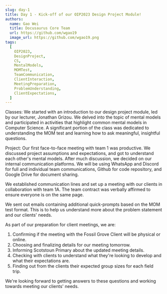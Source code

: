 ```yaml
---
slug: day-1
title: Day 1 - Kick-off of our OIP2023 Design Project Module!
authors:
  name: Gao Wei
  title: Docusaurus Core Team
  url: https://github.com/wgao19
  image_url: https://github.com/wgao19.png
tags:
  [
    OIP2023,
    DesignProject,
    CS,
    MentalModels,
    MOMTest,
    TeamCommunication,
    ClientInteraction,
    MeetingPreparation,
    ProblemUnderstanding,
    ClientExpectations,
  ]
---
```


Classes:
We started with an introduction to our design project module, led by our lecturer, Jonathan Grizou. We delved into the topic of mental models and participated in activities that highlight common mental models in Computer Science. A significant portion of the class was dedicated to understanding the MOM test and learning how to ask meaningful, insightful questions.

Project:
Our first face-to-face meeting with team 1 was productive. We discussed project assumptions and expectations, and got to understand each other's mental models. After much discussion, we decided on our internal communication platforms. We will be using WhatsApp and Discord for full and individual team communications, Github for code repository, and Google Drive for document sharing.

We established communication lines and set up a meeting with our clients in collaboration with team 1A. The team contract was verbally affirmed to ensure everyone is on the same page.

We sent out emails containing additional quick-prompts based on the MOM test format. This is to help us understand more about the problem statement and our clients' needs.

As part of our preparation for client meetings, we are:

1. Confirming if the meeting with the Fossil Grove Client will be physical or online.
2. Choosing and finalizing details for our meeting tomorrow.
3. Informing Scotstoun Primary about the updated meeting details.
4. Checking with clients to understand what they're looking to develop and what their expectations are.
5. Finding out from the clients their expected group sizes for each field trip.

We're looking forward to getting answers to these questions and working towards meeting our clients' needs.

